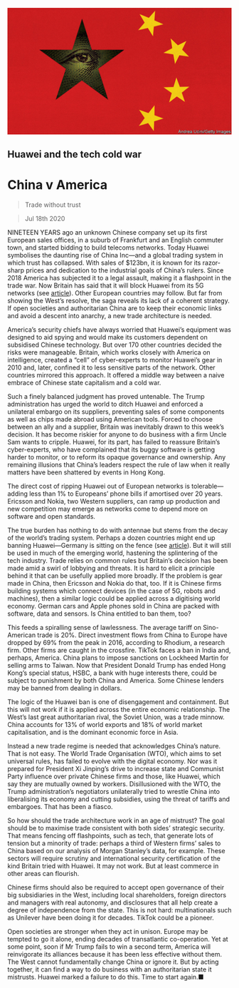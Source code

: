 ![](./images/20200718_LDD001_0.jpg)

## Huawei and the tech cold war

# China v America

> Trade without trust

> Jul 18th 2020

NINETEEN YEARS ago an unknown Chinese company set up its first European sales offices, in a suburb of Frankfurt and an English commuter town, and started bidding to build telecoms networks. Today Huawei symbolises the daunting rise of China Inc—and a global trading system in which trust has collapsed. With sales of $123bn, it is known for its razor-sharp prices and dedication to the industrial goals of China’s rulers. Since 2018 America has subjected it to a legal assault, making it a flashpoint in the trade war. Now Britain has said that it will block Huawei from its 5G networks (see [article](https://www.economist.com//briefing/2020/07/16/americas-war-on-huawei-nears-its-endgame)). Other European countries may follow. But far from showing the West’s resolve, the saga reveals its lack of a coherent strategy. If open societies and authoritarian China are to keep their economic links and avoid a descent into anarchy, a new trade architecture is needed.

America’s security chiefs have always worried that Huawei’s equipment was designed to aid spying and would make its customers dependent on subsidised Chinese technology. But over 170 other countries decided the risks were manageable. Britain, which works closely with America on intelligence, created a “cell” of cyber-experts to monitor Huawei’s gear in 2010 and, later, confined it to less sensitive parts of the network. Other countries mirrored this approach. It offered a middle way between a naive embrace of Chinese state capitalism and a cold war.

Such a finely balanced judgment has proved untenable. The Trump administration has urged the world to ditch Huawei and enforced a unilateral embargo on its suppliers, preventing sales of some components as well as chips made abroad using American tools. Forced to choose between an ally and a supplier, Britain was inevitably drawn to this week’s decision. It has become riskier for anyone to do business with a firm Uncle Sam wants to cripple. Huawei, for its part, has failed to reassure Britain’s cyber-experts, who have complained that its buggy software is getting harder to monitor, or to reform its opaque governance and ownership. Any remaining illusions that China’s leaders respect the rule of law when it really matters have been shattered by events in Hong Kong.

The direct cost of ripping Huawei out of European networks is tolerable—adding less than 1% to Europeans’ phone bills if amortised over 20 years. Ericsson and Nokia, two Western suppliers, can ramp up production and new competition may emerge as networks come to depend more on software and open standards.

The true burden has nothing to do with antennae but stems from the decay of the world’s trading system. Perhaps a dozen countries might end up banning Huawei—Germany is sitting on the fence (see [article](https://www.economist.com//europe/2020/07/16/angela-merkels-soft-china-stance-is-challenged-at-home)). But it will still be used in much of the emerging world, hastening the splintering of the tech industry. Trade relies on common rules but Britain’s decision has been made amid a swirl of lobbying and threats. It is hard to elicit a principle behind it that can be usefully applied more broadly. If the problem is gear made in China, then Ericsson and Nokia do that, too. If it is Chinese firms building systems which connect devices (in the case of 5G, robots and machines), then a similar logic could be applied across a digitising world economy. German cars and Apple phones sold in China are packed with software, data and sensors. Is China entitled to ban them, too?

This feeds a spiralling sense of lawlessness. The average tariff on Sino-American trade is 20%. Direct investment flows from China to Europe have dropped by 69% from the peak in 2016, according to Rhodium, a research firm. Other firms are caught in the crossfire. TikTok faces a ban in India and, perhaps, America. China plans to impose sanctions on Lockheed Martin for selling arms to Taiwan. Now that President Donald Trump has ended Hong Kong’s special status, HSBC, a bank with huge interests there, could be subject to punishment by both China and America. Some Chinese lenders may be banned from dealing in dollars.

The logic of the Huawei ban is one of disengagement and containment. But this will not work if it is applied across the entire economic relationship. The West’s last great authoritarian rival, the Soviet Union, was a trade minnow. China accounts for 13% of world exports and 18% of world market capitalisation, and is the dominant economic force in Asia.

Instead a new trade regime is needed that acknowledges China’s nature. That is not easy. The World Trade Organisation (WTO), which aims to set universal rules, has failed to evolve with the digital economy. Nor was it prepared for President Xi Jinping’s drive to increase state and Communist Party influence over private Chinese firms and those, like Huawei, which say they are mutually owned by workers. Disillusioned with the WTO, the Trump administration’s negotiators unilaterally tried to wrestle China into liberalising its economy and cutting subsidies, using the threat of tariffs and embargoes. That has been a fiasco.

So how should the trade architecture work in an age of mistrust? The goal should be to maximise trade consistent with both sides’ strategic security. That means fencing off flashpoints, such as tech, that generate lots of tension but a minority of trade: perhaps a third of Western firms’ sales to China based on our analysis of Morgan Stanley’s data, for example. These sectors will require scrutiny and international security certification of the kind Britain tried with Huawei. It may not work. But at least commerce in other areas can flourish.

Chinese firms should also be required to accept open governance of their big subsidiaries in the West, including local shareholders, foreign directors and managers with real autonomy, and disclosures that all help create a degree of independence from the state. This is not hard: multinationals such as Unilever have been doing it for decades. TikTok could be a pioneer.

Open societies are stronger when they act in unison. Europe may be tempted to go it alone, ending decades of transatlantic co-operation. Yet at some point, soon if Mr Trump fails to win a second term, America will reinvigorate its alliances because it has been less effective without them. The West cannot fundamentally change China or ignore it. But by acting together, it can find a way to do business with an authoritarian state it mistrusts. Huawei marked a failure to do this. Time to start again.■